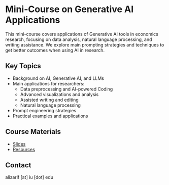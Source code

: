 # Mini-Course on Generative AI Applications
This mini-course covers applications of Generative AI tools in economics research, focusing on data analysis, natural language processing, and writing assistance. We explore main prompting strategies and techniques to get better outcomes when using AI in research.

## Key Topics
- Background on AI, Generative AI, and LLMs
- Main applications for researchers:
  - Data preprocessing and AI-powered Coding
  - Advanced visualizations and analysis
  - Assisted writing and editing
  - Natural language processing
- Prompt engineering strategies
- Practical examples and applications

## Course Materials
- [Slides](./slides)
- [Resources](./resources)

## Contact
alizarif [at] iu [dot] edu
